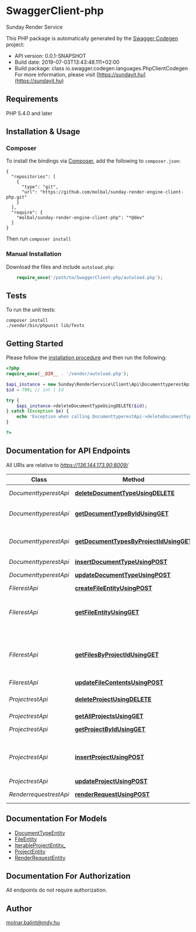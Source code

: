 # SwaggerClient-php
Sunday Render Service

This PHP package is automatically generated by the [Swagger Codegen](https://github.com/swagger-api/swagger-codegen) project:

- API version: 0.0.1-SNAPSHOT
- Build date: 2019-07-03T13:43:48.111+02:00
- Build package: class io.swagger.codegen.languages.PhpClientCodegen
For more information, please visit [https://sundayit.hu](https://sundayit.hu)

## Requirements

PHP 5.4.0 and later

## Installation & Usage
### Composer

To install the bindings via [Composer](http://getcomposer.org/), add the following to `composer.json`:

```
{
  "repositories": [
    {
      "type": "git",
      "url": "https://github.com/molbal/sunday-render-engine-client-php.git"
    }
  ],
  "require": {
    "molbal/sunday-render-engine-client-php": "*@dev"
  }
}
```

Then run `composer install`

### Manual Installation

Download the files and include `autoload.php`:

```php
    require_once('/path/to/SwaggerClient-php/autoload.php');
```

## Tests

To run the unit tests:

```
composer install
./vendor/bin/phpunit lib/Tests
```

## Getting Started

Please follow the [installation procedure](#installation--usage) and then run the following:

```php
<?php
require_once(__DIR__ . '/vendor/autoload.php');

$api_instance = new Sunday\RenderService\Client\Api\DocumenttyperestApi();
$id = 789; // int | Id

try {
    $api_instance->deleteDocumentTypeUsingDELETE($id);
} catch (Exception $e) {
    echo 'Exception when calling DocumenttyperestApi->deleteDocumentTypeUsingDELETE: ', $e->getMessage(), PHP_EOL;
}

?>
```

## Documentation for API Endpoints

All URIs are relative to *https://136.144.173.90:8009/*

Class | Method | HTTP request | Description
------------ | ------------- | ------------- | -------------
*DocumenttyperestApi* | [**deleteDocumentTypeUsingDELETE**](docs/Api/DocumenttyperestApi.md#deletedocumenttypeusingdelete) | **DELETE** /document_type/delete/{Id} | Deletes a document type
*DocumenttyperestApi* | [**getDocumentTypeByIdUsingGET**](docs/Api/DocumenttyperestApi.md#getdocumenttypebyidusingget) | **GET** /document_type/{Id} | Returns the document type entity by the ID
*DocumenttyperestApi* | [**getDocumentTypesByProjectIdUsingGET**](docs/Api/DocumenttyperestApi.md#getdocumenttypesbyprojectidusingget) | **GET** /document_type/project_id/{projectEntityId} | Returns a list of document type entities by their project id
*DocumenttyperestApi* | [**insertDocumentTypeUsingPOST**](docs/Api/DocumenttyperestApi.md#insertdocumenttypeusingpost) | **POST** /document_type/create | insertDocumentType
*DocumenttyperestApi* | [**updateDocumentTypeUsingPOST**](docs/Api/DocumenttyperestApi.md#updatedocumenttypeusingpost) | **POST** /document_type/update/{Id} | Updates an existing document type
*FilerestApi* | [**createFileEntityUsingPOST**](docs/Api/FilerestApi.md#createfileentityusingpost) | **POST** /file/create | Creates a file
*FilerestApi* | [**getFileEntityUsingGET**](docs/Api/FilerestApi.md#getfileentityusingget) | **GET** /file/get/{Id} | Gets a file eneity, its metadata read from the database and its contents read from the file storage
*FilerestApi* | [**getFilesByProjectIdUsingGET**](docs/Api/FilerestApi.md#getfilesbyprojectidusingget) | **GET** /file/getbyproject/{projectId} | Gets all file entities by a project. Note, that this operation only queries the database, and not the file contents.
*FilerestApi* | [**updateFileContentsUsingPOST**](docs/Api/FilerestApi.md#updatefilecontentsusingpost) | **POST** /file/update | Updates a file
*ProjectrestApi* | [**deleteProjectUsingDELETE**](docs/Api/ProjectrestApi.md#deleteprojectusingdelete) | **DELETE** /project/delete/{Id} | Deletes a project, its document types, and its files.
*ProjectrestApi* | [**getAllProjectsUsingGET**](docs/Api/ProjectrestApi.md#getallprojectsusingget) | **GET** /project/all | Returns all projects
*ProjectrestApi* | [**getProjectByIdUsingGET**](docs/Api/ProjectrestApi.md#getprojectbyidusingget) | **GET** /project/{Id} | Gets a project by its ID
*ProjectrestApi* | [**insertProjectUsingPOST**](docs/Api/ProjectrestApi.md#insertprojectusingpost) | **POST** /project/create | Creates a new project. The ID does not need to be filled, as it is generated automatically
*ProjectrestApi* | [**updateProjectUsingPOST**](docs/Api/ProjectrestApi.md#updateprojectusingpost) | **POST** /project/update/{Id} | Updates a project.
*RenderrequestrestApi* | [**renderRequestUsingPOST**](docs/Api/RenderrequestrestApi.md#renderrequestusingpost) | **POST** /render | Handles a render request and returns


## Documentation For Models

 - [DocumentTypeEntity](docs/Model/DocumentTypeEntity.md)
 - [FileEntity](docs/Model/FileEntity.md)
 - [IterableProjectEntity_](docs/Model/IterableProjectEntity_.md)
 - [ProjectEntity](docs/Model/ProjectEntity.md)
 - [RenderRequestEntity](docs/Model/RenderRequestEntity.md)


## Documentation For Authorization

 All endpoints do not require authorization.


## Author

molnar.balint@mdy.hu


